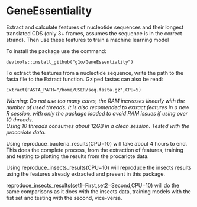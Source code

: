 # GeneEssentiality
Extract and calculate features of nucleotide sequences and their longest translated CDS (only 3+ frames, assumes the sequence is in the correct strand). Then use these features to train a machine learning model

To install the package use the command:
```
devtools::install_github("g1o/GeneEssentiality")
```
To extract the features from a nucleotide sequence, write the path to the fasta file to the Extract function. Gziped fastas can also be read:
```
Extract(FASTA_PATH="/home/USER/seq.fasta.gz",CPU=5) 
```
*Warning: Do not use too many cores, the RAM increases linearly with the number of used threads. It is also recomended to extract features in a new R session, with only the package loaded to avoid RAM issues if using over 10 threads.  
Using 10 threads consumes about 12GB in a clean session. Tested with the procariote data.*

Using reproduce_bacteria_results(CPU=10) will take about 4 hours to end. This does the complete process, from the extraction of features, training and testing to plotting the results from the procariote data. 

Using reproduce_insects_results(CPU=10) will reproduce the insects results using the features already extracted and present in this package. 

reproduce_insects_results(set1=First,set2=Second,CPU=10) will do the same comparisons as it does with the insects data, training models with the fist set and testing with the second, vice-versa. 





